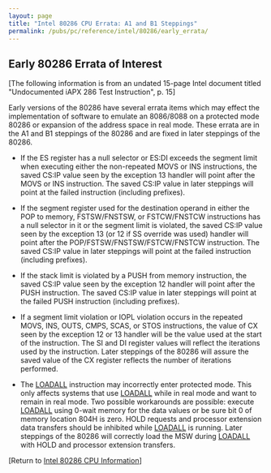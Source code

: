 ```yaml
---
layout: page
title: "Intel 80286 CPU Errata: A1 and B1 Steppings"
permalink: /pubs/pc/reference/intel/80286/early_errata/
---
```


Early 80286 Errata of Interest
---

[The following information is from an undated 15-page Intel document titled "Undocumented iAPX 286 Test Instruction",
p. 15]

Early versions of the 80286 have several errata items which may effect the implementation of software to emulate an
8086/8088 on a protected mode 80286 or expansion of the address space in real mode. These errata are in the A1 and B1
steppings of the 80286 and are fixed in later steppings of the 80286.

 * If the ES register has a null selector or ES:DI exceeds the segment limit when executing either the non-repeated
 MOVS or INS instructions, the saved CS:IP value seen by the exception 13 handler will point after the MOVS or
 INS instruction. The saved CS:IP value in later steppings will point at the failed instruction (including prefixes).

 * If the segment register used for the destination operand in either the POP to memory, FSTSW/FNSTSW, or
 FSTCW/FNSTCW instructions has a null selector in it or the segment limit is violated, the saved CS:IP value
 seen by the exception 13 (or 12 if SS override was used) handler will point after the POP/FSTSW/FNSTSW/FSTCW/FNSTCW
 instruction. The saved CS:IP value in later steppings will point at the failed instruction (including prefixes).

 * If the stack limit is violated by a PUSH from memory instruction, the saved CS:IP value seen by the exception 12
 handler will point after the PUSH instruction. The saved CS:IP value in later steppings will point at the failed
 PUSH instruction (including prefixes).

 * If a segment limit violation or IOPL violation occurs in the repeated MOVS, INS, OUTS, CMPS, SCAS, or STOS
 instructions, the value of CX seen by the exception 12 or 13 handler will be the value used at the start of the
 instruction. The SI and DI register values will reflect the iterations used by the instruction. Later steppings
 of the 80286 will assure the saved value of the CX register reflects the number of iterations performed.
    
 * The [LOADALL](../loadall/) instruction may incorrectly enter protected mode. This only affects systems that use
 [LOADALL](../loadall/) while in real mode and want to remain in real mode. Two possible workarounds are possible:
 execute [LOADALL](../loadall/) using 0-wait memory for the data values or be sure bit 0 of memory location 804H is
 zero. HOLD requests and processor extension data transfers should be inhibited while [LOADALL](../loadall/) is running.
 Later steppings of the 80286 will correctly load the MSW during [LOADALL](../loadall/) with HOLD and processor
 extension transfers.

[Return to [Intel 80286 CPU Information](/pubs/pc/reference/intel/80286/)]
